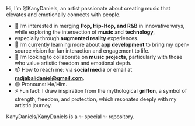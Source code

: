 Hi, I’m @KanyDaniels, an artist passionate about creating music that elevates and emotionally connects with people. 

- 👀 I’m interested in merging **Pop, Hip-Hop, and R&B** in innovative ways, while exploring the intersection of **music** and **technology**,
-  especially through **augmented reality** experiences.
- 🌱 I’m currently learning more about **app development** to bring my open-source vision for fan interaction and engagement to life.
- 💞️ I’m looking to collaborate on **music projects**, particularly with those who value artistic freedom and emotional depth.
- 📫 How to reach me: via **social media** or email at **radjabalidaniel@gmail.com**.
- 😄 Pronouns: He/Him.
- ⚡ Fun fact: I draw inspiration from the mythological **griffon**, a symbol of strength, freedom, and protection, which resonates deeply with my artistic journey. 

KanyDaniels/KanyDaniels is a ✨ special ✨ repository.
